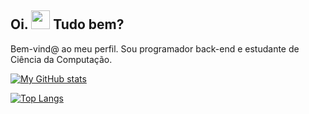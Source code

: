 ## Oi. <img src="https://raw.githubusercontent.com/MartinHeinz/MartinHeinz/master/wave.gif" width="30px" height="30px" /> Tudo bem?

Bem-vind@ ao meu perfil.
Sou programador back-end e estudante de Ciência da Computação.

[![My GitHub stats](https://github-readme-stats.vercel.app/api?username=ViniTVS&count_private=true)](https://github.com/ViniTVS/github-readme-stats)

[![Top Langs](https://github-readme-stats.vercel.app/api/top-langs/?username=ViniTVS)](https://github.com/ViniTVS/github-readme-stats)

<!--
**ViniTVS/ViniTVS** is a ✨ _special_ ✨ repository because its `README.md` (this file) appears on your GitHub profile.

Here are some ideas to get you started:

- 🔭 I’m currently working on ...
- 🌱 I’m currently learning ...
- 👯 I’m looking to collaborate on ...
- 🤔 I’m looking for help with ...
- 💬 Ask me about ...
- 📫 How to reach me: ...
- 😄 Pronouns: ...
- ⚡ Fun fact: ...
-->
